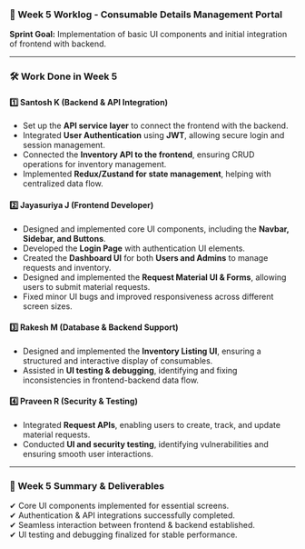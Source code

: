 ### **📌 Week 5 Worklog - Consumable Details Management Portal**  
**Sprint Goal:** Implementation of basic UI components and initial integration of frontend with backend.  

---

### **🛠 Work Done in Week 5**  

#### **1️⃣ Santosh K (Backend & API Integration)**  
- Set up the **API service layer** to connect the frontend with the backend.  
- Integrated **User Authentication** using **JWT**, allowing secure login and session management.  
- Connected the **Inventory API to the frontend**, ensuring CRUD operations for inventory management.  
- Implemented **Redux/Zustand for state management**, helping with centralized data flow.  

#### **2️⃣ Jayasuriya J (Frontend Developer)**  
- Designed and implemented core UI components, including the **Navbar, Sidebar, and Buttons**.  
- Developed the **Login Page** with authentication UI elements.  
- Created the **Dashboard UI** for both **Users and Admins** to manage requests and inventory.  
- Designed and implemented the **Request Material UI & Forms**, allowing users to submit material requests.  
- Fixed minor UI bugs and improved responsiveness across different screen sizes.  

#### **3️⃣ Rakesh M (Database & Backend Support)**  
- Designed and implemented the **Inventory Listing UI**, ensuring a structured and interactive display of consumables.  
- Assisted in **UI testing & debugging**, identifying and fixing inconsistencies in frontend-backend data flow.  

#### **4️⃣ Praveen R (Security & Testing)**  
- Integrated **Request APIs**, enabling users to create, track, and update material requests.  
- Conducted **UI and security testing**, identifying vulnerabilities and ensuring smooth user interactions.  

---

### **📌 Week 5 Summary & Deliverables**  
✔ Core UI components implemented for essential screens.  
✔ Authentication & API integrations successfully completed.  
✔ Seamless interaction between frontend & backend established.  
✔ UI testing and debugging finalized for stable performance.  

